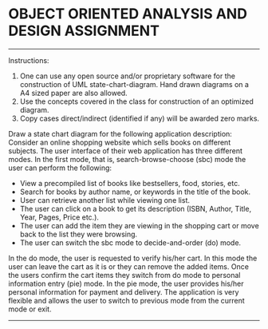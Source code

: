 # OBJECT ORIENTED ANALYSIS AND DESIGN ASSIGNMENT

---

Instructions: 
1.	One can use any open source and/or proprietary software for the construction of UML state-chart-diagram. Hand drawn diagrams on a A4 sized paper are also allowed. 
2.	Use the concepts covered in the class for construction of an optimized diagram. 
3.	Copy cases direct/indirect (identified if any) will be awarded zero marks. 


Draw a state chart diagram for the following application description: 
Consider an online shopping website which sells books on different subjects. The user interface of their web application has three different modes. In the first mode, that is, search-browse-choose (sbc) mode the user can perform the following: 
- View a precompiled list of books like bestsellers, food, stories, etc. 
- Search for books by author name, or keywords in the title of the book. 
- User can retrieve another list while viewing one list. 
- The user can click on a book to get its description (ISBN, Author, Title, Year, Pages, Price etc.). 
- The user can add the item they are viewing in the shopping cart or move back to the list they were browsing. 
- The user can switch the sbc mode to decide-and-order (do) mode. 

In the do mode, the user is requested to verify his/her cart. In this mode the user can leave the cart as it is or they can remove the added items. Once the users confirm the cart items they switch from do mode to personal information entry (pie) mode. In the pie mode, the user provides his/her personal information for payment and delivery. The application is very flexible and allows the user to switch to previous mode from the current mode or exit.

---